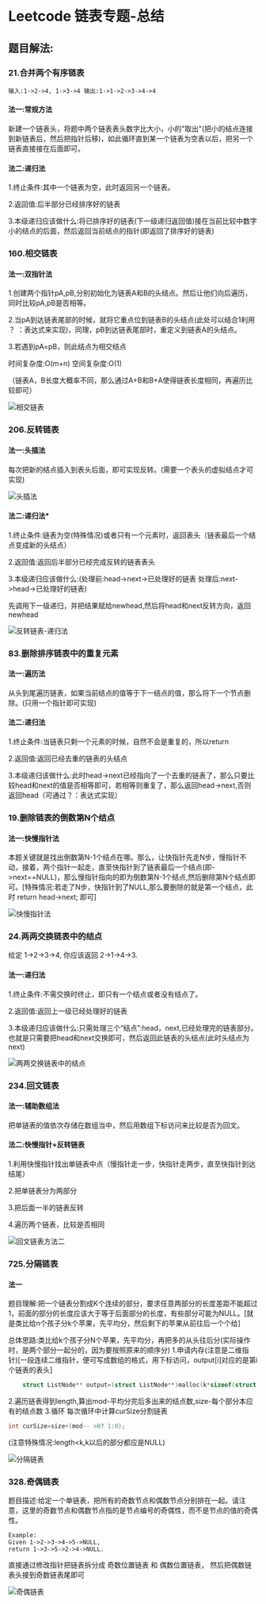 # Leetcode 链表专题-总结

## 题目解法:

### 21.合并两个有序链表

```
输入:1->2->4, 1->3->4 输出:1->1->2->3->4->4
```

#### 法一:常规方法

新建一个链表头，将题中两个链表表头数字比大小，小的"取出"(把小的结点连接到新链表后，然后把指针后移)，如此循环直到某一个链表为空表以后，把另一个链表直接接在后面即可。

#### 法二:递归法

1.终止条件:其中一个链表为空，此时返回另一个链表。

2.返回值:后半部分已经排序好的链表

3.本级递归应该做什么:将已排序好的链表(下一级递归返回值)接在当前比较中数字小的结点的后面，然后返回当前结点的指针(即返回了排序好的链表)

### 160.相交链表

#### 法一:双指针法

1.创建两个指针pA,pB,分别初始化为链表A和B的头结点。然后让他们向后遍历，同时比较pA,pB是否相等。

2.当pA到达链表尾部的时候，就将它重点位到链表B的头结点(此处可以结合1利用 ？ ：表达式来实现)，同理，pB到达链表尾部时，重定义到链表A的头结点。

3.若遇到pA=pB，则此结点为相交结点

时间复杂度:O(m+n)  空间复杂度:O(1)

（链表A，B长度大概率不同，那么通过A+B和B+A使得链表长度相同，再遍历比较即可）

![相交链表](Leetcode-LinkList-summary.assets/相交链表.png)

### 206.反转链表

#### 法一:头插法

每次把新的结点插入到表头后面，即可实现反转。(需要一个表头的虚拟结点才可实现)

![头插法](Leetcode-LinkList-summary.assets/头插法.webp)

#### 法二:递归法*

1.终止条件:链表为空(特殊情况)或者只有一个元素时，返回表头（链表最后一个结点变成新的头结点）

2.返回值:返回后半部分已经完成反转的链表表头

3.本级递归应该做什么:(处理前:head->next->已处理好的链表     处理后:next->head->已处理好的链表) 

先调用下一级递归，并把结果赋给newhead,然后将head和next反转方向，返回newhead

![反转链表-递归法](Leetcode-LinkList-summary.assets/反转链表-递归法.jpg)

### 83.删除排序链表中的重复元素

#### 法一:遍历法

从头到尾遍历链表，如果当前结点的值等于下一结点的值，那么将下一个节点删除。(只用一个指针即可实现)

#### 法二:递归法

1.终止条件:当链表只剩一个元素的时候，自然不会是重复的，所以return

2.返回值:返回已经去重的链表的头结点

3.本级递归该做什么:此时head->next已经指向了一个去重的链表了，那么只要比较head和next的值是否相等即可，若相等则重复了，那么返回head->next,否则返回head（可通过？：表达式实现）

### 19.删除链表的倒数第N个结点

#### 法一:快慢指针法

本题关键就是找出倒数第N-1个结点在哪。那么，让快指针先走N步，慢指针不动，接着，两个指针一起走，直至快指针到了链表最后一个结点(即->next==NULL)，那么慢指针指向的即为倒数第N-1个结点,然后删除第N个结点即可。[特殊情况:若走了N步，快指针到了NULL,那么要删除的就是第一个结点，此时 return head->next; 即可]

![快慢指针法](Leetcode-LinkList-summary.assets/快慢指针法.jpg)

### 24.两两交换链表中的结点

给定 1->2->3->4, 你应该返回 2->1->4->3.

#### 法一:递归法

1.终止条件:不需交换时终止，即只有一个结点或者没有结点了。

2.返回值:返回上一级已经处理好的链表

3.本级递归应该做什么:只需处理三个“结点”:head，next,已经处理完的链表部分。也就是只需要把head和next交换即可，然后返回此链表的头结点(此时头结点为next)

![两两交换链表中的结点](Leetcode-LinkList-summary.assets/两两交换链表中的结点.png)

### 234.回文链表

#### 法一:辅助数组法

把单链表的值依次存储在数组当中，然后用数组下标访问来比较是否为回文。

#### 法二:快慢指针+反转链表

1.利用快慢指针找出单链表中点（慢指针走一步，快指针走两步，直至快指针到达结尾）

2.把单链表分为两部分

3.把后面一半的链表反转

4.遍历两个链表，比较是否相同

![回文链表方法二](Leetcode-LinkList-summary.assets/回文链表方法二.jpg)

### 725.分隔链表

#### 法一

题目理解:把一个链表分割成K个连续的部分，要求任意两部分的长度差距不能超过1，前面的部分的长度应该大于等于后面部分的长度，有些部分可能为NULL。[就是类比给n个孩子分k个苹果，先平均分，然后剩下的苹果从前往后一个个给]

总体思路:类比给k个孩子分N个苹果，先平均分，再把多的从头往后分(实际操作时，是两个部分一起分的，因为要按照原来的顺序分)
      1.申请内存(注意是二维指针)[一段连续二维指针，便可写成数组的格式，用下标访问，output[i]对应的是第i个链表的表头]

```c
    struct ListNode** output=(struct ListNode**)malloc(k*sizeof(struct ListNode*)); //注意申请内存的表达式
```

   2.遍历链表得到length,算出mod-平均分完后多出来的结点数,size-每个部分本应有的结点数
      3.循环  每次循环中计算curSize分割链表

```c
int curSize=size+(mod-- >0? 1:0);
```

(注意特殊情况:length<k,k以后的部分都应是NULL)

![分隔链表](Leetcode-LinkList-summary.assets/分隔链表.jpg)

### 328.奇偶链表

题目描述:给定一个单链表，把所有的奇数节点和偶数节点分别排在一起。请注意，这里的奇数节点和偶数节点指的是节点编号的奇偶性，而不是节点的值的奇偶性。

```
Example:
Given 1->2->3->4->5->NULL,
return 1->3->5->2->4->NULL.
```

直接通过修改指针把链表拆分成 奇数位置链表 和 偶数位置链表， 然后把偶数链表头接到奇数链表尾即可

![奇偶链表](Leetcode-LinkList-summary.assets/奇偶链表.jpg)
